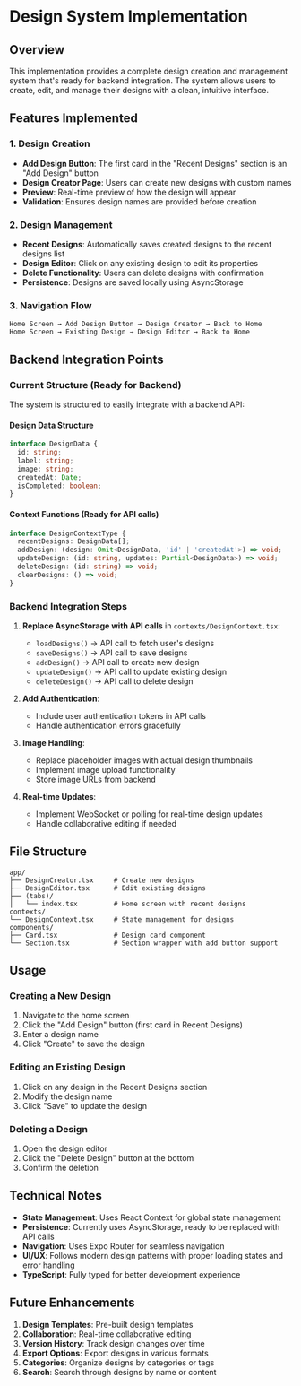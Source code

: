# Design System Implementation

## Overview
This implementation provides a complete design creation and management system that's ready for backend integration. The system allows users to create, edit, and manage their designs with a clean, intuitive interface.

## Features Implemented

### 1. Design Creation
- **Add Design Button**: The first card in the "Recent Designs" section is an "Add Design" button
- **Design Creator Page**: Users can create new designs with custom names
- **Preview**: Real-time preview of how the design will appear
- **Validation**: Ensures design names are provided before creation

### 2. Design Management
- **Recent Designs**: Automatically saves created designs to the recent designs list
- **Design Editor**: Click on any existing design to edit its properties
- **Delete Functionality**: Users can delete designs with confirmation
- **Persistence**: Designs are saved locally using AsyncStorage

### 3. Navigation Flow
```
Home Screen → Add Design Button → Design Creator → Back to Home
Home Screen → Existing Design → Design Editor → Back to Home
```

## Backend Integration Points

### Current Structure (Ready for Backend)
The system is structured to easily integrate with a backend API:

#### Design Data Structure
```typescript
interface DesignData {
  id: string;
  label: string;
  image: string;
  createdAt: Date;
  isCompleted: boolean;
}
```

#### Context Functions (Ready for API calls)
```typescript
interface DesignContextType {
  recentDesigns: DesignData[];
  addDesign: (design: Omit<DesignData, 'id' | 'createdAt'>) => void;
  updateDesign: (id: string, updates: Partial<DesignData>) => void;
  deleteDesign: (id: string) => void;
  clearDesigns: () => void;
}
```

### Backend Integration Steps

1. **Replace AsyncStorage with API calls** in `contexts/DesignContext.tsx`:
   - `loadDesigns()` → API call to fetch user's designs
   - `saveDesigns()` → API call to save designs
   - `addDesign()` → API call to create new design
   - `updateDesign()` → API call to update existing design
   - `deleteDesign()` → API call to delete design

2. **Add Authentication**:
   - Include user authentication tokens in API calls
   - Handle authentication errors gracefully

3. **Image Handling**:
   - Replace placeholder images with actual design thumbnails
   - Implement image upload functionality
   - Store image URLs from backend

4. **Real-time Updates**:
   - Implement WebSocket or polling for real-time design updates
   - Handle collaborative editing if needed

## File Structure

```
app/
├── DesignCreator.tsx     # Create new designs
├── DesignEditor.tsx      # Edit existing designs
├── (tabs)/
│   └── index.tsx         # Home screen with recent designs
contexts/
└── DesignContext.tsx     # State management for designs
components/
├── Card.tsx              # Design card component
└── Section.tsx           # Section wrapper with add button support
```

## Usage

### Creating a New Design
1. Navigate to the home screen
2. Click the "Add Design" button (first card in Recent Designs)
3. Enter a design name
4. Click "Create" to save the design

### Editing an Existing Design
1. Click on any design in the Recent Designs section
2. Modify the design name
3. Click "Save" to update the design

### Deleting a Design
1. Open the design editor
2. Click the "Delete Design" button at the bottom
3. Confirm the deletion

## Technical Notes

- **State Management**: Uses React Context for global state management
- **Persistence**: Currently uses AsyncStorage, ready to be replaced with API calls
- **Navigation**: Uses Expo Router for seamless navigation
- **UI/UX**: Follows modern design patterns with proper loading states and error handling
- **TypeScript**: Fully typed for better development experience

## Future Enhancements

1. **Design Templates**: Pre-built design templates
2. **Collaboration**: Real-time collaborative editing
3. **Version History**: Track design changes over time
4. **Export Options**: Export designs in various formats
5. **Categories**: Organize designs by categories or tags
6. **Search**: Search through designs by name or content 